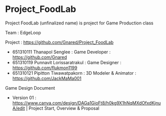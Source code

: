 # Project_FoodLab
Project FoodLab (unfinalized name) is project for Game Production class

Team : EdgeLoop

Project : https://github.com/Gnared/Project_FoodLab

- 651310111 Thanapol Senglee : Game Developer : https://github.com/Gnared
- 651310119 Punnavit Lorissaratrakul : Game Designer : https://github.com/flukmon1199
- 651310121 Pipitton Tiwawatpakorn : 3D Modeler & Animator : https://github.com/JackMaMa001

Game Design Document
- Version 01 : https://www.canva.com/design/DAGa1GioFt8/h0kg9X1hNqMXdOfxdKjnuA/edit | Project Start, Overview & Proposal

